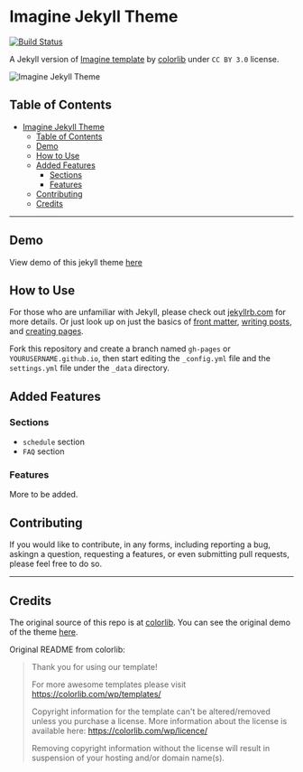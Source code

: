 #  Imagine Jekyll Theme
  
  
[![Build Status](https://travis-ci.org/icheft/imagine-jekyll.svg?branch=master )](https://travis-ci.org/icheft/imagine-jekyll)
  
A Jekyll version of [Imagine template](https://colorlib.com/wp/template/imagine/ ) by [colorlib](https://colorlib.com/ ) under `CC BY 3.0` license.
  
![Imagine Jekyll Theme](https://i.imgur.com/ADeQpe0.png "Imagine Jekyll Theme")
  
##  Table of Contents
  
  
- [Imagine Jekyll Theme](#imagine-jekyll-theme)
  - [Table of Contents](#table-of-contents)
  - [Demo](#demo)
  - [How to Use](#how-to-use)
  - [Added Features](#added-features)
    - [Sections](#sections)
    - [Features](#features)
  - [Contributing](#contributing)
  - [Credits](#credits)
  
***
  
##  Demo
  
View demo of this jekyll theme [here](https://icheft.github.io/imagine-jekyll-theme )
  
##  How to Use
  
  
For those who are unfamiliar with Jekyll, please check out [jekyllrb.com](https://jekyllrb.com/ ) for more details. 
Or just look up on just the basics of [front matter](https://jekyllrb.com/docs/frontmatter/ ), [writing posts](https://jekyllrb.com/docs/posts/ ), 
and [creating pages](https://jekyllrb.com/docs/pages/ ).
  
Fork this repository and create a branch named `gh-pages` or `YOURUSERNAME.github.io`, then start editing the `_config.yml` file and the `settings.yml` file under the `_data` directory.
  
##  Added Features
  
  
###  Sections
  
+ `schedule` section
+ `FAQ` section
  
###  Features
  
More to be added. 
  
##  Contributing
  
  
If you would like to contribute, in any forms, including reporting a bug, askingn a question, requesting a features, or even submitting pull requests, please feel free to do so. 
  
***
  
##  Credits
  
The original source of this repo is at [colorlib](https://colorlib.com/wp/template/imagine/ ). You can see the original demo of the theme [here](https://colorlib.com/preview/theme/imagine/ ).
  
Original README from colorlib: 
  
> Thank you for using our template!
> 
> For more awesome templates please visit https://colorlib.com/wp/templates/
> 
> Copyright information for the template can't be altered/removed unless you purchase a license.
> More information about the license is available here: https://colorlib.com/wp/licence/
> 
> Removing copyright information without the license will result in suspension of your hosting and/or domain name(s).
  